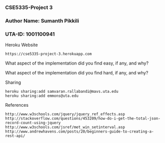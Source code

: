 ### CSE5335-Project 3
### Author Name: Sumanth Pikkili
### UTA-ID: 1001100941


Heroku Website

    https://cse5335-project-3.herokuapp.com


What aspect of the implementation did you find easy, if any, and why?

 
    

What aspect of the implementation did you find hard, if any, and why?




Sharing

    heroku sharing:add samvaran.rallabandi@mavs.uta.edu 
    heroku sharing:add emmons@uta.edu

References

    http://www.w3schools.com/jquery/jquery_ref_effects.asp
    http://stackoverflow.com/questions/453209/how-do-i-get-the-total-json-record-count-using-jquery
    http://www.w3schools.com/jsref/met_win_setinterval.asp
    http://www.andrewhavens.com/posts/20/beginners-guide-to-creating-a-rest-api/
    
